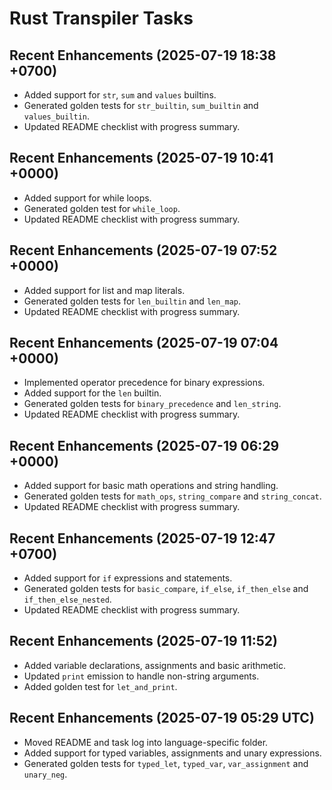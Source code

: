 # Rust Transpiler Tasks

## Recent Enhancements (2025-07-19 18:38 +0700)
- Added support for `str`, `sum` and `values` builtins.
- Generated golden tests for `str_builtin`, `sum_builtin` and `values_builtin`.
- Updated README checklist with progress summary.

## Recent Enhancements (2025-07-19 10:41 +0000)
- Added support for while loops.
- Generated golden test for `while_loop`.
- Updated README checklist with progress summary.

## Recent Enhancements (2025-07-19 07:52 +0000)
- Added support for list and map literals.
- Generated golden tests for `len_builtin` and `len_map`.
- Updated README checklist with progress summary.

## Recent Enhancements (2025-07-19 07:04 +0000)
- Implemented operator precedence for binary expressions.
- Added support for the `len` builtin.
- Generated golden tests for `binary_precedence` and `len_string`.
- Updated README checklist with progress summary.

## Recent Enhancements (2025-07-19 06:29 +0000)
- Added support for basic math operations and string handling.
- Generated golden tests for `math_ops`, `string_compare` and `string_concat`.
- Updated README checklist with progress summary.

## Recent Enhancements (2025-07-19 12:47 +0700)
- Added support for `if` expressions and statements.
- Generated golden tests for `basic_compare`, `if_else`, `if_then_else` and `if_then_else_nested`.
- Updated README checklist with progress summary.

## Recent Enhancements (2025-07-19 11:52)
- Added variable declarations, assignments and basic arithmetic.
- Updated `print` emission to handle non-string arguments.
- Added golden test for `let_and_print`.

## Recent Enhancements (2025-07-19 05:29 UTC)
- Moved README and task log into language-specific folder.
- Added support for typed variables, assignments and unary expressions.
- Generated golden tests for `typed_let`, `typed_var`, `var_assignment` and `unary_neg`.

